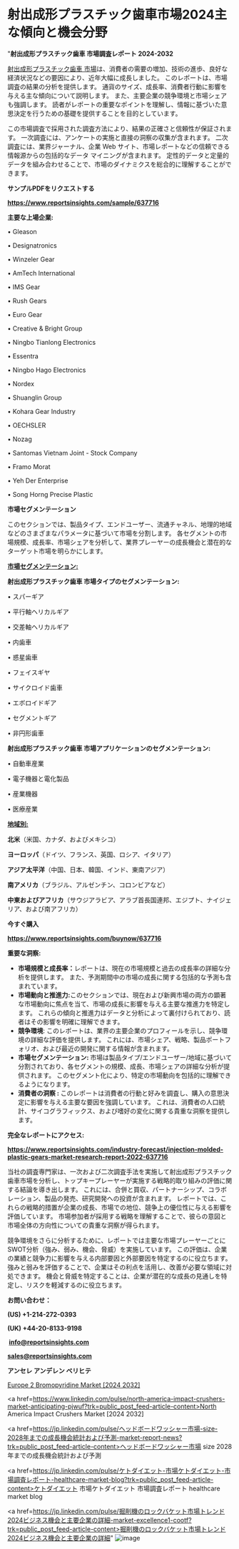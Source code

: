 # 射出成形プラスチック歯車市場2024主な傾向と機会分野

"<strong>射出成形プラスチック歯車 市場調査レポート 2024-2032</strong>

<a href=https://www.reportsinsights.com/sample/637716>射出成形プラスチック歯車 市場</a>は、消費者の需要の増加、技術の進歩、良好な経済状況などの要因により、近年大幅に成長しました。 このレポートは、市場調査の結果の分析を提供します。 通貨のサイズ、成長率、消費者行動に影響を与える主な傾向について説明します。 また、主要企業の競争環境と市場シェアも強調します。 読者がレポートの重要なポイントを理解し、情報に基づいた意思決定を行うための基礎を提供することを目的としています。

この市場調査で採用された調査方法により、結果の正確さと信頼性が保証されます。 一次調査には、アンケートの実施と直接の洞察の収集が含まれます。 二次調査には、業界ジャーナル、企業 Web サイト、市場レポートなどの信頼できる情報源からの包括的なデータ マイニングが含まれます。 定性的データと定量的データを組み合わせることで、市場のダイナミクスを総合的に理解することができます。

<strong><b>サンプルPDFをリクエストする</b></strong>

<a href=https://www.reportsinsights.com/sample/637716><strong><u>https://www.reportsinsights.com/sample/637716</u></strong></a>

<strong>主要な上場企業:</strong>

• Gleason

• Designatronics

• Winzeler Gear

• AmTech International

• IMS Gear

• Rush Gears

• Euro Gear

• Creative & Bright Group

• Ningbo Tianlong Electronics

• Essentra

• Ningbo Hago Electronics

• Nordex

• Shuanglin Group

• Kohara Gear Industry

• OECHSLER

• Nozag

• Santomas Vietnam Joint - Stock Company

• Framo Morat

• Yeh Der Enterprise

• Song Horng Precise Plastic

<strong>市場セグメンテーション</strong>

このセクションでは、製品タイプ、エンドユーザー、流通チャネル、地理的地域などのさまざまなパラメータに基づいて市場を分割します。 各セグメントの市場規模、成長率、市場シェアを分析して、業界プレーヤーの成長機会と潜在的なターゲット市場を明らかにします。

<strong><u>市場セグメンテーション</u></strong><strong><u>:</u></strong>

<strong>射出成形プラスチック歯車 市場タイプのセグメンテーション:</strong>

• スパーギア

• 平行軸ヘリカルギア

• 交差軸ヘリカルギア

• 内歯車

• 惑星歯車

• フェイスギヤ

• サイクロイド歯車

• エボロイドギア

• セグメントギア

• 非円形歯車

<strong>射出成形プラスチック歯車 市場アプリケーションのセグメンテーション:</strong>

• 自動車産業

• 電子機器と電化製品

• 産業機器

• 医療産業

<strong><u>地域別</u></strong><strong><u>:</u></strong>

<strong>北米</strong>（米国、カナダ、およびメキシコ）

<strong>ヨーロッパ</strong>（ドイツ、フランス、英国、ロシア、イタリア）

<strong>アジア太平洋</strong>（中国、日本、韓国、インド、東南アジア）

<strong>南アメリカ</strong>（ブラジル、アルゼンチン、コロンビアなど）

<strong>中東およびアフリカ</strong>（サウジアラビア、アラブ首長国連邦、エジプト、ナイジェリア、および南アフリカ）

<strong>今すぐ購入</strong>

<a href=https://www.reportsinsights.com/buynow/637716><strong><u>https://www.reportsinsights.com/buynow/637716</u></strong></a>

<strong>重要な洞察:</strong>
<ul>
  <li><strong>市場規模と成長率：</strong>レポートは、現在の市場規模と過去の成長率の詳細な分析を提供します。 また、予測期間中の市場の成長に関する包括的な予測も含まれています。</li>
  <li><strong>市場動向と推進力:</strong>このセクションでは、現在および新興市場の両方の顕著な市場動向に焦点を当て、市場の成長に影響を与える主要な推進力を特定します。 これらの傾向と推進力はデータと分析によって裏付けられており、読者はその影響を明確に理解できます。</li>
  <li><strong>競争環境</strong>: このレポートは、業界の主要企業のプロフィールを示し、競争環境の詳細な評価を提供します。 これには、市場シェア、戦略、製品ポートフォリオ、および最近の開発に関する情報が含まれます。</li>
  <li><strong>市場セグメンテーション: </strong>市場は製品タイプ/エンドユーザー/地域に基づいて分割されており、各セグメントの規模、成長、市場シェアの詳細な分析が提供されます。 このセグメント化により、特定の市場動向を包括的に理解できるようになります。</li>
  <li><strong>消費者の洞察 : </strong>このレポートは消費者の行動と好みを調査し、購入の意思決定に影響を与える主要な要因を強調しています。 これは、消費者の人口統計、サイコグラフィックス、および嗜好の変化に関する貴重な洞察を提供します。</li>
</ul>
<strong>完全なレポートにアクセス:</strong>

<a href=https://www.reportsinsights.com/industry-forecast/injection-molded-plastic-gears-market-research-report-2022-637716><strong><u><b>https://www.reportsinsights.com/industry-forecast/injection-molded-plastic-gears-market-research-report-2022-637716</b></u></strong></a>

当社の調査専門家は、一次および二次調査手法を実施して射出成形プラスチック歯車市場を分析し、トップキープレーヤーが実施する戦略的取り組みの評価に関する結論を導き出します。 これには、合併と買収、パートナーシップ、コラボレーション、製品の発売、研究開発への投資が含まれます。 レポートでは、これらの戦略的措置が企業の成長、市場での地位、競争上の優位性に与える影響を評価しています。 市場参加者が採用する戦略を理解することで、彼らの意図と市場全体の方向性についての貴重な洞察が得られます。

競争環境をさらに分析するために、レポートでは主要な市場プレーヤーごとにSWOT分析（強み、弱み、機会、脅威）を実施しています。 この評価は、企業の業績と競争力に影響を与える内部要因と外部要因を特定するのに役立ちます。 強みと弱みを評価することで、企業はその利点を活用し、改善が必要な領域に対処できます。 機会と脅威を特定することは、企業が潜在的な成長の見通しを特定し、リスクを軽減するのに役立ちます。

<strong>お問い合わせ：</strong>

<strong>(US) +1-214-272-0393</strong>

<strong>(UK) +44-20-8133-9198</strong>

<strong> </strong><a href=info@reportsinsights.com><strong><u>info@reportsinsights.com</u></strong></a>

<a href=sales@reportsinsights.com><strong><u>sales@reportsinsights.com</u></strong></a>

<strong>アンセレ アンデレン ベリヒテ</strong>

<a href=https://www.linkedin.com/pulse/europe-2-bromopyridine-markets-emerging-trends-pgw9c/>Europe 2 Bromopyridine Market [2024 2032]</a>

<a href=https://www.linkedin.com/pulse/north-america-impact-crushers-market-anticipating-pjwuf?trk=public_post_feed-article-content>North America Impact Crushers Market [2024 2032]</a>

<a href=https://jp.linkedin.com/pulse/ヘッドボードワッシャー市場-size-2028年までの成長機会統計および予測-market-report-news?trk=public_post_feed-article-content>ヘッドボードワッシャー市場 size 2028年までの成長機会統計および予測</a>

<a href=https://jp.linkedin.com/pulse/ケトダイエット-市場ケトダイエット-市場調査レポート-healthcare-market-blog?trk=public_post_feed-article-content>ケトダイエット 市場ケトダイエット 市場調査レポート healthcare market blog</a>

<a href=https://jp.linkedin.com/pulse/掘削機のロックバケット市場トレンド2024ビジネス機会と主要企業の詳細-market-excellence1-cootf?trk=public_post_feed-article-content>掘削機のロックバケット市場トレンド2024ビジネス機会と主要企業の詳細</a>"
![image](https://github.com/gayatrid12/RIResearch/assets/158473851/d633b50c-fdc6-40e1-b64f-b100f1bfc213)
